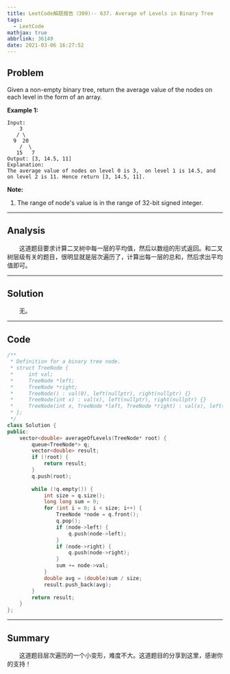 ```yaml
---
title: LeetCode解题报告（309)-- 637. Average of Levels in Binary Tree
tags:
  - LeetCode
mathjax: true
abbrlink: 36149
date: 2021-03-06 16:27:52
---
```


## Problem

Given a non-empty binary tree, return the average value of the nodes on each level in the form of an array.

<!-- more -->

**Example 1:**

```
Input:
    3
   / \
  9  20
    /  \
   15   7
Output: [3, 14.5, 11]
Explanation:
The average value of nodes on level 0 is 3,  on level 1 is 14.5, and on level 2 is 11. Hence return [3, 14.5, 11].
```

**Note:**

1. The range of node's value is in the range of 32-bit signed integer.

------

## Analysis

&emsp;&emsp;这道题目要求计算二叉树中每一层的平均值，然后以数组的形式返回。和二叉树层级有关的题目，很明显就是层次遍历了，计算出每一层的总和，然后求出平均值即可。

------

## Solution

&emsp;&emsp;无。

------

## Code

```c++
/**
 * Definition for a binary tree node.
 * struct TreeNode {
 *     int val;
 *     TreeNode *left;
 *     TreeNode *right;
 *     TreeNode() : val(0), left(nullptr), right(nullptr) {}
 *     TreeNode(int x) : val(x), left(nullptr), right(nullptr) {}
 *     TreeNode(int x, TreeNode *left, TreeNode *right) : val(x), left(left), right(right) {}
 * };
 */
class Solution {
public:
    vector<double> averageOfLevels(TreeNode* root) {
        queue<TreeNode*> q;
        vector<double> result;
        if (!root) {
            return result;
        }
        q.push(root);
        
        while (!q.empty()) {
            int size = q.size();
            long long sum = 0;
            for (int i = 0; i < size; i++) {
                TreeNode *node = q.front();
                q.pop();
                if (node->left) {
                    q.push(node->left);
                }
                if (node->right) {
                    q.push(node->right);
                }
                sum += node->val;
            }
            double avg = (double)sum / size;
            result.push_back(avg);
        }
        return result;
    }
};
```

------

## Summary

&emsp;&emsp;这道题目层次遍历的一个小变形，难度不大。这道题目的分享到这里，感谢你的支持！
